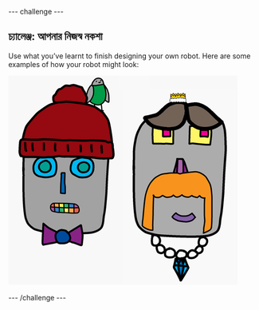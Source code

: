 \--- challenge \---

## চ্যালেঞ্জ: আপনার নিজস্ব নকশা

Use what you’ve learnt to finish designing your own robot. Here are some examples of how your robot might look:

![screenshot](images/robot-examples.png)

\--- /challenge \---